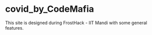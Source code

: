 # covid_by_CodeMafia
This site is designed during FrostHack - IIT Mandi with some general features.
